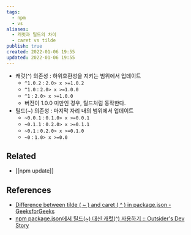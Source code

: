 ```yaml
---
tags:
  - npm
  - vs
aliases:
  - 캐럿과 틸드의 차이
  - caret vs tilde
publish: true
created: 2022-01-06 19:55
updated: 2022-01-06 19:55
---
```


- 캐럿(^) 의존성 : 하위호환성을 지키는 범위에서 업데이트
	- `^1.0.2` : `2.0> x >=1.0.2`
	-  `^1.0` : `2.0> x >=1.0.0`
	- `^1` : `2.0> x >=1.0.0`
	- 버전이 1.0.0 미만인 경우, 틸드처럼 동작한다.
- 틸드(~) 의존성 : 마지막 자리 내의 범위에서 업데이트
	- `~0.0.1` : `0.1.0> x >=0.0.1 `
	- `~0.1.1` : `0.2.0> x >=0.1.1 `
	- `~0.1` : `0.2.0> x >=0.1.0 `
	- `~0` : `1.0> x >=0.0 `

## Related

- [[npm update]]

## References

- [Difference between tilde ( ~ ) and caret ( ^ ) in package.json - GeeksforGeeks](https://www.geeksforgeeks.org/difference-between-tilde-and-caret-in-package-json/)
- [npm package.json에서 틸드(~) 대신 캐럿(^) 사용하기 :: Outsider's Dev Story](https://blog.outsider.ne.kr/1041)